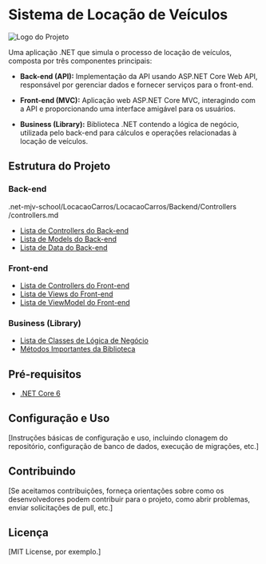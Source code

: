 # Sistema de Locação de Veículos

![Logo do Projeto](link_para_a_imagem)

Uma aplicação .NET que simula o processo de locação de veículos, composta por três componentes principais:

- **Back-end (API):** Implementação da API usando ASP.NET Core Web API, responsável por gerenciar dados e fornecer serviços para o front-end.

- **Front-end (MVC):** Aplicação web ASP.NET Core MVC, interagindo com a API e proporcionando uma interface amigável para os usuários.

- **Business (Library):** Biblioteca .NET contendo a lógica de negócio, utilizada pelo back-end para cálculos e operações relacionadas à locação de veículos.

## Estrutura do Projeto

### Back-end
.net-mjv-school/LocacaoCarros/LocacaoCarros/Backend/Controllers
/controllers.md
- [Lista de Controllers do Back-end](https://github.com/gabrielmelim/.net-mjv-school/blob/main/LocacaoCarros/LocacaoCarros/Backend/Controllers/controllers.md)
- [Lista de Models do Back-end](https://github.com/gabrielmelim/.net-mjv-school/blob/main/LocacaoCarros/LocacaoCarros/Backend/Models/models.md)
- [Lista de Data do Back-end](backend/services.md)

### Front-end
- [Lista de Controllers do Front-end](frontend/controllers.md)
- [Lista de Views do Front-end](frontend/views.md)
- [Lista de ViewModel do Front-end](frontend/viewmodels.md)

### Business (Library)
- [Lista de Classes de Lógica de Negócio](business/classes.md)
- [Métodos Importantes da Biblioteca](business/methods.md)

## Pré-requisitos

- [.NET Core 6](https://dotnet.microsoft.com/download/dotnet/6.0)

## Configuração e Uso

[Instruções básicas de configuração e uso, incluindo clonagem do repositório, configuração de banco de dados, execução de migrações, etc.]

## Contribuindo

[Se aceitamos contribuições, forneça orientações sobre como os desenvolvedores podem contribuir para o projeto, como abrir problemas, enviar solicitações de pull, etc.]

## Licença

[MIT License, por exemplo.]
